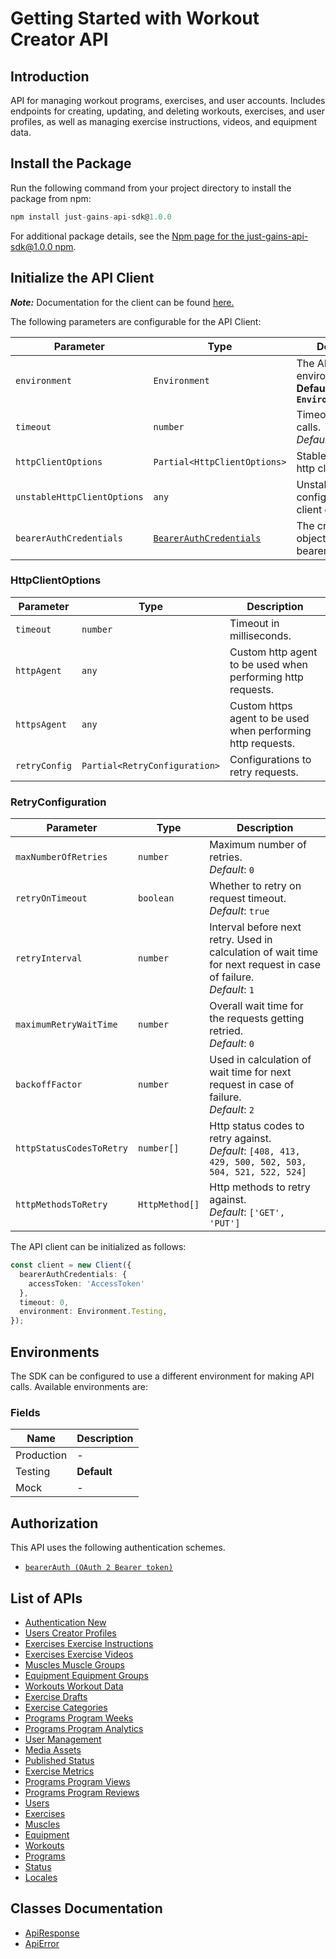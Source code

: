 
# Getting Started with Workout Creator API

## Introduction

API for managing workout programs, exercises, and user accounts. Includes endpoints for creating, updating, and deleting workouts, exercises, and user profiles, as well as managing exercise instructions, videos, and equipment data.

## Install the Package

Run the following command from your project directory to install the package from npm:

```ts
npm install just-gains-api-sdk@1.0.0
```

For additional package details, see the [Npm page for the just-gains-api-sdk@1.0.0 npm](https://www.npmjs.com/package/just-gains-api-sdk/v/1.0.0).

## Initialize the API Client

**_Note:_** Documentation for the client can be found [here.](https://www.github.com/JustGains/just-gains-api-js-sdk/tree/1.0.0/doc/client.md)

The following parameters are configurable for the API Client:

| Parameter | Type | Description |
|  --- | --- | --- |
| `environment` | `Environment` | The API environment. <br> **Default: `Environment.Testing`** |
| `timeout` | `number` | Timeout for API calls.<br>*Default*: `0` |
| `httpClientOptions` | `Partial<HttpClientOptions>` | Stable configurable http client options. |
| `unstableHttpClientOptions` | `any` | Unstable configurable http client options. |
| `bearerAuthCredentials` | [`BearerAuthCredentials`](https://www.github.com/JustGains/just-gains-api-js-sdk/tree/1.0.0/doc/auth/oauth-2-bearer-token.md) | The credential object for bearerAuth |

### HttpClientOptions

| Parameter | Type | Description |
|  --- | --- | --- |
| `timeout` | `number` | Timeout in milliseconds. |
| `httpAgent` | `any` | Custom http agent to be used when performing http requests. |
| `httpsAgent` | `any` | Custom https agent to be used when performing http requests. |
| `retryConfig` | `Partial<RetryConfiguration>` | Configurations to retry requests. |

### RetryConfiguration

| Parameter | Type | Description |
|  --- | --- | --- |
| `maxNumberOfRetries` | `number` | Maximum number of retries. <br> *Default*: `0` |
| `retryOnTimeout` | `boolean` | Whether to retry on request timeout. <br> *Default*: `true` |
| `retryInterval` | `number` | Interval before next retry. Used in calculation of wait time for next request in case of failure. <br> *Default*: `1` |
| `maximumRetryWaitTime` | `number` | Overall wait time for the requests getting retried. <br> *Default*: `0` |
| `backoffFactor` | `number` | Used in calculation of wait time for next request in case of failure. <br> *Default*: `2` |
| `httpStatusCodesToRetry` | `number[]` | Http status codes to retry against. <br> *Default*: `[408, 413, 429, 500, 502, 503, 504, 521, 522, 524]` |
| `httpMethodsToRetry` | `HttpMethod[]` | Http methods to retry against. <br> *Default*: `['GET', 'PUT']` |

The API client can be initialized as follows:

```ts
const client = new Client({
  bearerAuthCredentials: {
    accessToken: 'AccessToken'
  },
  timeout: 0,
  environment: Environment.Testing,
});
```

## Environments

The SDK can be configured to use a different environment for making API calls. Available environments are:

### Fields

| Name | Description |
|  --- | --- |
| Production | - |
| Testing | **Default** |
| Mock | - |

## Authorization

This API uses the following authentication schemes.

* [`bearerAuth (OAuth 2 Bearer token)`](https://www.github.com/JustGains/just-gains-api-js-sdk/tree/1.0.0/doc/auth/oauth-2-bearer-token.md)

## List of APIs

* [Authentication New](https://www.github.com/JustGains/just-gains-api-js-sdk/tree/1.0.0/doc/controllers/authentication-new.md)
* [Users Creator Profiles](https://www.github.com/JustGains/just-gains-api-js-sdk/tree/1.0.0/doc/controllers/users-creator-profiles.md)
* [Exercises Exercise Instructions](https://www.github.com/JustGains/just-gains-api-js-sdk/tree/1.0.0/doc/controllers/exercises-exercise-instructions.md)
* [Exercises Exercise Videos](https://www.github.com/JustGains/just-gains-api-js-sdk/tree/1.0.0/doc/controllers/exercises-exercise-videos.md)
* [Muscles Muscle Groups](https://www.github.com/JustGains/just-gains-api-js-sdk/tree/1.0.0/doc/controllers/muscles-muscle-groups.md)
* [Equipment Equipment Groups](https://www.github.com/JustGains/just-gains-api-js-sdk/tree/1.0.0/doc/controllers/equipment-equipment-groups.md)
* [Workouts Workout Data](https://www.github.com/JustGains/just-gains-api-js-sdk/tree/1.0.0/doc/controllers/workouts-workout-data.md)
* [Exercise Drafts](https://www.github.com/JustGains/just-gains-api-js-sdk/tree/1.0.0/doc/controllers/exercise-drafts.md)
* [Exercise Categories](https://www.github.com/JustGains/just-gains-api-js-sdk/tree/1.0.0/doc/controllers/exercise-categories.md)
* [Programs Program Weeks](https://www.github.com/JustGains/just-gains-api-js-sdk/tree/1.0.0/doc/controllers/programs-program-weeks.md)
* [Programs Program Analytics](https://www.github.com/JustGains/just-gains-api-js-sdk/tree/1.0.0/doc/controllers/programs-program-analytics.md)
* [User Management](https://www.github.com/JustGains/just-gains-api-js-sdk/tree/1.0.0/doc/controllers/user-management.md)
* [Media Assets](https://www.github.com/JustGains/just-gains-api-js-sdk/tree/1.0.0/doc/controllers/media-assets.md)
* [Published Status](https://www.github.com/JustGains/just-gains-api-js-sdk/tree/1.0.0/doc/controllers/published-status.md)
* [Exercise Metrics](https://www.github.com/JustGains/just-gains-api-js-sdk/tree/1.0.0/doc/controllers/exercise-metrics.md)
* [Programs Program Views](https://www.github.com/JustGains/just-gains-api-js-sdk/tree/1.0.0/doc/controllers/programs-program-views.md)
* [Programs Program Reviews](https://www.github.com/JustGains/just-gains-api-js-sdk/tree/1.0.0/doc/controllers/programs-program-reviews.md)
* [Users](https://www.github.com/JustGains/just-gains-api-js-sdk/tree/1.0.0/doc/controllers/users.md)
* [Exercises](https://www.github.com/JustGains/just-gains-api-js-sdk/tree/1.0.0/doc/controllers/exercises.md)
* [Muscles](https://www.github.com/JustGains/just-gains-api-js-sdk/tree/1.0.0/doc/controllers/muscles.md)
* [Equipment](https://www.github.com/JustGains/just-gains-api-js-sdk/tree/1.0.0/doc/controllers/equipment.md)
* [Workouts](https://www.github.com/JustGains/just-gains-api-js-sdk/tree/1.0.0/doc/controllers/workouts.md)
* [Programs](https://www.github.com/JustGains/just-gains-api-js-sdk/tree/1.0.0/doc/controllers/programs.md)
* [Status](https://www.github.com/JustGains/just-gains-api-js-sdk/tree/1.0.0/doc/controllers/status.md)
* [Locales](https://www.github.com/JustGains/just-gains-api-js-sdk/tree/1.0.0/doc/controllers/locales.md)

## Classes Documentation

* [ApiResponse](https://www.github.com/JustGains/just-gains-api-js-sdk/tree/1.0.0/doc/api-response.md)
* [ApiError](https://www.github.com/JustGains/just-gains-api-js-sdk/tree/1.0.0/doc/api-error.md)

